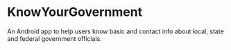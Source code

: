 # KnowYourGovernment
An Android app to help users know basic and contact info about local, state and federal government officials. 
